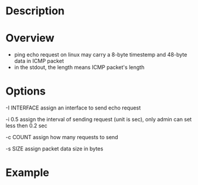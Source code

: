 # Description

# Overview
* ping echo request on linux may carry a 8-byte timestemp and 48-byte data in ICMP packet
* in the stdout, the length means ICMP packet's length

# Options
-I INTERFACE
    assign an interface to send echo request

-i 0.5
    assign the interval of sending request (unit is sec), only admin can set less then 0.2 sec
    

-c COUNT
    assign how many requests to send

-s SIZE
    assign packet data size in bytes
    
# Example

